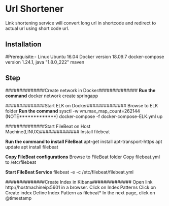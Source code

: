 # Url Shortener

Link shortening service will convert long url in shortcode and redirect to actual url using short code url.

## Installation


#Prerequisite:-
Linux Ubuntu 16.04
Docker version 18.09.7
docker-compose version 1.24.1,
java "1.8.0_222"
maven 
 
## Step

##############Create network in Docker##############
**************Run the command**************
docker network create springapp

##############Start ELK on Docker##############
Browse to ELK folder 
**************Run the command**************
sysctl -w vm.max_map_count=262144 (NOTE*************)
docker-compose -f docker-compose-ELK.yml up

##############Start FileBeat on Host Machine(LINUX)##############
Install filebeat 

**************Run the command to install FileBeat**************
apt-get install apt-transport-https
apt update
apt install filebeat

**************Copy FileBeat configurations**************
Browse to FileBeat folder
Copy filebeat.yml to /etc/filebeat 

**************Start FileBeat Service**************
filebeat -e -c /etc/filebeat/filebeat.yml

##############Create Index in Kibana##############
Open link http://hostmachineip:5601 in a browser.
Click on Index Patterns
Click on Create index
Define Index Pattern as filebeat*
In the next page, click on @timestamp
